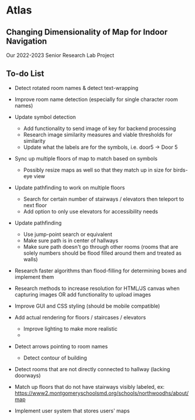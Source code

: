 # Atlas
## Changing Dimensionality of Map for Indoor Navigation

Our 2022-2023 Senior Research Lab Project

## To-do List

* Detect rotated room names & detect text-wrapping
* Improve room name detection (especially for single character room names)
* Update symbol detection 
    * Add functionality to send image of key for backend processing
    * Research image similarity measures and viable thresholds for similarity
    * Update what the labels are for the symbols, i.e. door5 -> Door 5
* Sync up multiple floors of map to match based on symbols
    * Possibly resize maps as well so that they match up in size for birds-eye view
* Update pathfinding to work on multiple floors
    * Search for certain number of stairways / elevators then teleport to next floor
    * Add option to only use elevators for accessibility needs
* Update pathfinding
    * Use jump-point search or equivalent 
    * Make sure path is in center of hallways
    * Make sure path doesn't go through other rooms (rooms that are solely numbers should be flood filled around them and treated as walls)
* Research faster algorithms than flood-filling for determining boxes and implement them
* Research methods to increase resolution for HTML/JS canvas when capturing images OR add functionality to upload images
* Improve GUI and CSS styling (should be mobile compatible)
* Add actual rendering for floors / staircases / elevators
    * Improve lighting to make more realistic
    * 

* Detect arrows pointing to room names
    * Detect contour of building
* Detect rooms that are not directly connected to hallway (lacking doorways)
* Match up floors that do not have stairways visibly labeled, ex: https://www2.montgomeryschoolsmd.org/schools/northwoodhs/about/map
* Implement user system that stores users' maps